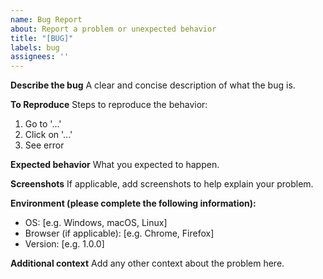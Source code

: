 ```yaml
---
name: Bug Report
about: Report a problem or unexpected behavior
title: "[BUG]"
labels: bug
assignees: ''
---
```


**Describe the bug**
A clear and concise description of what the bug is.

**To Reproduce**
Steps to reproduce the behavior:
1. Go to '...'
2. Click on '...'
3. See error

**Expected behavior**
What you expected to happen.

**Screenshots**
If applicable, add screenshots to help explain your problem.

**Environment (please complete the following information):**
- OS: [e.g. Windows, macOS, Linux]
- Browser (if applicable): [e.g. Chrome, Firefox]
- Version: [e.g. 1.0.0]

**Additional context**
Add any other context about the problem here.
